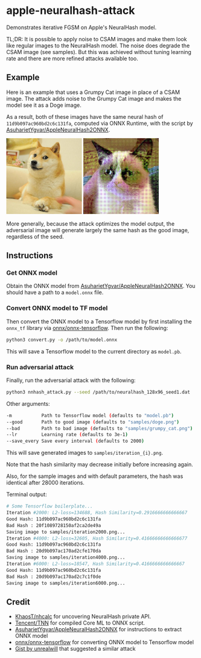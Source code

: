# apple-neuralhash-attack

Demonstrates iterative FGSM on Apple's NeuralHash model.

TL;DR: It is possible to apply noise to CSAM images and make them look like regular images to the NeuralHash model. The noise does degrade the CSAM image (see samples). But this was achieved without tuning learning rate and there are more refined attacks available too.

## Example

Here is an example that uses a Grumpy Cat image in place of a CSAM image. The attack adds noise to the Grumpy Cat image and makes the model see it as a Doge image.

As a result, both of these images have the same neural hash of `11d9b097ac960bd2c6c131fa`, computed via ONNX Runtime, with the script by [AsuharietYgvar/AppleNeuralHash2ONNX](https://github.com/AsuharietYgvar/AppleNeuralHash2ONNX).

<div>
<img src="https://raw.githubusercontent.com/greentfrapp/apple-neuralhash-attack/main/samples/doge.png" alt="doge" width="200px" height="whatever" style="display: inline-block;">
<img src="https://raw.githubusercontent.com/greentfrapp/apple-neuralhash-attack/main/samples/iteration_28000.png" alt="adv_cat" width="200px" height="whatever" style="display: inline-block;">
</div>

More generally, because the attack optimizes the model output, the adversarial image will generate largely the same hash as the good image, regardless of the seed.

## Instructions

### Get ONNX model
Obtain the ONNX model from [AsuharietYgvar/AppleNeuralHash2ONNX](https://github.com/AsuharietYgvar/AppleNeuralHash2ONNX). You should have a path to a `model.onnx` file.

### Convert ONNX model to TF model
Then convert the ONNX model to a Tensorflow model by first installing the `onnx_tf` library via [onnx/onnx-tensorflow](https://github.com/onnx/onnx-tensorflow). Then run the following:

```bash
python3 convert.py -o /path/to/model.onnx
```

This will save a Tensorflow model to the current directory as `model.pb`.

### Run adversarial attack
Finally, run the adversarial attack with the following:

```bash
python3 nnhash_attack.py --seed /path/to/neuralhash_128x96_seed1.dat
```

Other arguments:

```bash
-m           Path to Tensorflow model (defaults to "model.pb")
--good       Path to good image (defaults to "samples/doge.png")
--bad        Path to bad image (defaults to "samples/grumpy_cat.png")
--lr         Learning rate (defaults to 3e-1)
--save_every Save every interval (defaults to 2000)
```

This will save generated images to `samples/iteration_{i}.png`.

Note that the hash similarity may decrease initially before increasing again.

Also, for the sample images and with default parameters, the hash was identical after 28000 iterations.

Terminal output:
```bash
# Some Tensorflow boilerplate...
Iteration #2000: L2-loss=134688, Hash Similarity=0.2916666666666667
Good Hash: 11d9b097ac960bd2c6c131fa
Bad Hash : 20f1089728150af2ca2de49a
Saving image to samples/iteration2000.png...
Iteration #4000: L2-loss=32605, Hash Similarity=0.41666666666666677
Good Hash: 11d9b097ac960bd2c6c131fa
Bad Hash : 20d9b097ac170ad2cfe170da
Saving image to samples/iteration4000.png...
Iteration #6000: L2-loss=18547, Hash Similarity=0.4166666666666667
Good Hash: 11d9b097ac960bd2c6c131fa
Bad Hash : 20d9b097ac170ad2c7c1f0de
Saving image to samples/iteration6000.png...
```

## Credit

- [KhaosT/nhcalc](https://github.com/KhaosT/nhcalc) for uncovering NeuralHash private API.
- [Tencent/TNN](https://github.com/Tencent/TNN) for compiled Core ML to ONNX script.
- [AsuharietYgvar/AppleNeuralHash2ONNX](https://github.com/AsuharietYgvar/AppleNeuralHash2ONNX) for instructions to extract ONNX model
- [onnx/onnx-tensorflow](https://github.com/onnx/onnx-tensorflow) for converting ONNX model to Tensorflow model
- [Gist by unrealwill](https://gist.github.com/unrealwill/c480371c3a4bf3abb29856c29197c0be)  that suggested a similar attack
